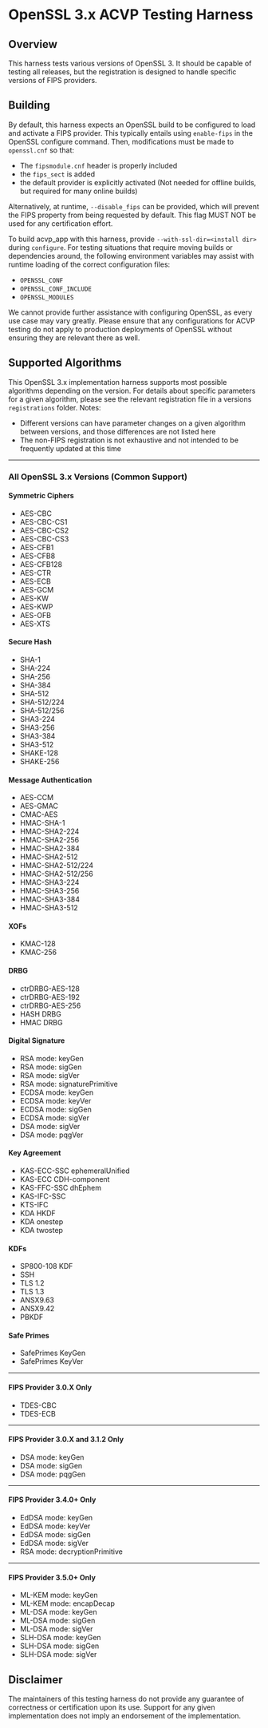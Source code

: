 # OpenSSL 3.x ACVP Testing Harness

## Overview

This harness tests various versions of OpenSSL 3. It should be capable of testing all releases, but the registration
is designed to handle specific versions of FIPS providers.


## Building

By default, this harness expects an OpenSSL build to be configured to load and activate a FIPS provider. This typically
entails using `enable-fips` in the OpenSSL configure command. Then, modifications must be made to `openssl.cnf` so that:

* The `fipsmodule.cnf` header is properly included
* the `fips_sect` is added
* the default provider is explicitly activated (Not needed for offline builds, but required for many online builds)


Alternatively, at runtime, `--disable_fips` can be provided, which will prevent the FIPS property from being requested
by default. This flag MUST NOT be used for any certification effort.

To build acvp_app with this harness, provide `--with-ssl-dir=<install dir>` during `configure`. For testing situations
that require moving builds or dependencies around, the following environment variables may assist with runtime loading
of the correct configuration files:
* `OPENSSL_CONF`
* `OPENSSL_CONF_INCLUDE`
* `OPENSSL_MODULES`


We cannot provide further assistance with configuring OpenSSL, as every use case may vary greatly. Please ensure that
any configurations for ACVP testing do not apply to production deployments of OpenSSL without ensuring they are
relevant there as well.


## Supported Algorithms

This OpenSSL 3.x implementation harness supports most possible algorithms depending on the version.
For details about specific parameters for a given algorithm, please see the relevant registration
file in a versions `registrations` folder. Notes:

- Different versions can have parameter changes on a given algorithm between versions, and those differences are not listed here
- The non-FIPS registration is not exhaustive and not intended to be frequently updated at this time

---
### All OpenSSL 3.x Versions (Common Support)

#### Symmetric Ciphers
- AES-CBC
- AES-CBC-CS1
- AES-CBC-CS2
- AES-CBC-CS3
- AES-CFB1
- AES-CFB8
- AES-CFB128
- AES-CTR
- AES-ECB
- AES-GCM
- AES-KW
- AES-KWP
- AES-OFB
- AES-XTS

#### Secure Hash
- SHA-1
- SHA-224
- SHA-256
- SHA-384
- SHA-512
- SHA-512/224
- SHA-512/256
- SHA3-224
- SHA3-256
- SHA3-384
- SHA3-512
- SHAKE-128
- SHAKE-256

#### Message Authentication
- AES-CCM
- AES-GMAC
- CMAC-AES
- HMAC-SHA-1
- HMAC-SHA2-224
- HMAC-SHA2-256
- HMAC-SHA2-384
- HMAC-SHA2-512
- HMAC-SHA2-512/224
- HMAC-SHA2-512/256
- HMAC-SHA3-224
- HMAC-SHA3-256
- HMAC-SHA3-384
- HMAC-SHA3-512

#### XOFs
- KMAC-128
- KMAC-256

#### DRBG
- ctrDRBG-AES-128
- ctrDRBG-AES-192
- ctrDRBG-AES-256
- HASH DRBG
- HMAC DRBG

#### Digital Signature
- RSA mode: keyGen
- RSA mode: sigGen
- RSA mode: sigVer
- RSA mode: signaturePrimitive
- ECDSA mode: keyGen
- ECDSA mode: keyVer
- ECDSA mode: sigGen
- ECDSA mode: sigVer
- DSA mode: sigVer
- DSA mode: pqgVer

#### Key Agreement
- KAS-ECC-SSC ephemeralUnified
- KAS-ECC CDH-component
- KAS-FFC-SSC dhEphem
- KAS-IFC-SSC
- KTS-IFC
- KDA HKDF
- KDA onestep
- KDA twostep

#### KDFs
- SP800-108 KDF
- SSH
- TLS 1.2
- TLS 1.3
- ANSX9.63
- ANSX9.42
- PBKDF

#### Safe Primes
- SafePrimes KeyGen
- SafePrimes KeyVer


---
#### FIPS Provider 3.0.X Only

- TDES-CBC
- TDES-ECB

---
#### FIPS Provider 3.0.X and 3.1.2 Only

- DSA mode: keyGen
- DSA mode: sigGen
- DSA mode: pqgGen

---
#### FIPS Provider 3.4.0+ Only

- EdDSA mode: keyGen
- EdDSA mode: keyVer
- EdDSA mode: sigGen
- EdDSA mode: sigVer
- RSA mode: decryptionPrimitive

---
#### FIPS Provider 3.5.0+ Only

- ML-KEM mode: keyGen
- ML-KEM mode: encapDecap
- ML-DSA mode: keyGen
- ML-DSA mode: sigGen
- ML-DSA mode: sigVer
- SLH-DSA mode: keyGen
- SLH-DSA mode: sigGen
- SLH-DSA mode: sigVer


## Disclaimer
The maintainers of this testing harness do not provide any guarantee of correctness or certification upon its use.
Support for any given implementation does not imply an endorsement of the implementation.
